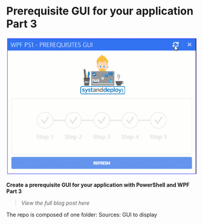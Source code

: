 # Prerequisite GUI for your application Part 3
![alt text](https://github.com/damienvanrobaeys/PS1_WPF_PrerequisitesGUI_3/blob/master/Sources/GIF/preview_gif.gif)

**Create a prerequisite GUI for your application with PowerShell and WPF Part 3**

> *View the full blog post here*

The repo is composed of one folder:
Sources: GUI to display

